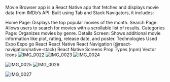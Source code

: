 Movie Browser app is a React Native app that fetches and displays movie data from IMDb’s API. Built using Tab and Stack Navigators, it includes:

Home Page: Displays the top popular movies of the month.
Search Page: Allows users to search for movies with a scrollable list of results.
Categories Page: Organizes movies by genre.
Details Screen: Shows additional movie information like plot, rating, release date, and poster.
Technologies Used
Expo 
Expo go
React 
React Native 
React Navigation (@react-navigation/native-stack)
React Native Screens 
Prop Types (npm)
Vector Icons 
![IMG_0022](https://github.com/user-attachments/assets/4deb4c5d-e546-4ebc-8558-d4bfba37f2a0)
![IMG_0023](https://github.com/user-attachments/assets/2810dca8-d575-40e5-82aa-9d9bf636df88)
![IMG_0024](https://github.com/user-attachments/assets/1e3aa65b-4af4-4cba-bd4b-e681c9fb1c43)

![IMG_0025](https://github.com/user-attachments/assets/f86f9e9a-f7ae-4745-86eb-7cb3df2684d5)
![IMG_0026](https://github.com/user-attachments/assets/b625d544-fa41-41b1-a46f-d790b6e91cf3)

![IMG_0027](https://github.com/user-attachments/assets/e84ce9f8-f0b3-4ce6-accd-9652a3103b58)
